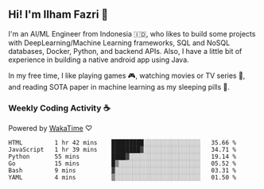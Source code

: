 ## Hi! I'm Ilham Fazri 👋

I'm an AI/ML Engineer from Indonesia 🇮🇩, who likes to build some projects with DeepLearning/Machine Learning frameworks, SQL and NoSQL databases, Docker, Python, and backend APIs. Also, I have a little bit of experience in building a native android app using Java.


In my free time, I like playing games 🎮, watching movies or TV series 🍿, and reading SOTA paper in machine learning as my sleeping pills 💊. 

### Weekly Coding Activity ☕
Powered by [WakaTime](https://wakatime.com/) ♡
<!--START_SECTION:waka-->

```text
HTML         1 hr 42 mins    █████████░░░░░░░░░░░░░░░░   35.66 %
JavaScript   1 hr 39 mins    ████████▓░░░░░░░░░░░░░░░░   34.71 %
Python       55 mins         ████▓░░░░░░░░░░░░░░░░░░░░   19.14 %
Go           15 mins         █▒░░░░░░░░░░░░░░░░░░░░░░░   05.52 %
Bash         9 mins          ▓░░░░░░░░░░░░░░░░░░░░░░░░   03.31 %
YAML         4 mins          ▒░░░░░░░░░░░░░░░░░░░░░░░░   01.50 %
```

<!--END_SECTION:waka-->
